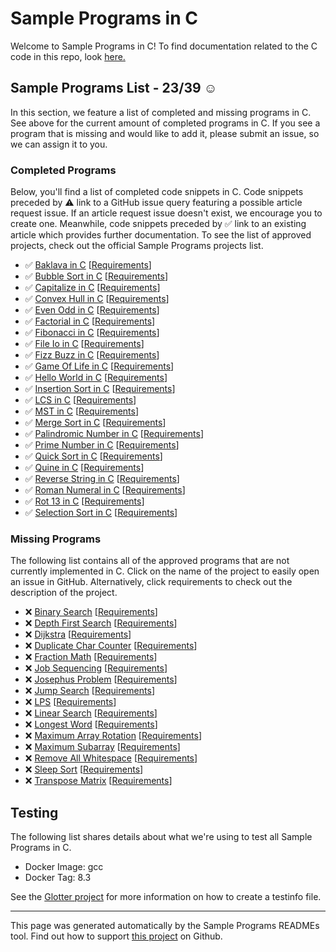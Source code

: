 # Sample Programs in C

Welcome to Sample Programs in C! To find documentation related to the C code in this repo, look [here.](https://sampleprograms.io/languages/c)

## Sample Programs List - 23/39 :relaxed:

In this section, we feature a list of completed and missing programs in C. See above for the current amount of completed programs in C. If you see a program that is missing and would like to add it, please submit an issue, so we can assign it to you.

### Completed Programs

Below, you'll find a list of completed code snippets in C. Code snippets preceded by :warning: link to a GitHub issue query featuring a possible article request issue. If an article request issue doesn't exist, we encourage you to create one. Meanwhile, code snippets preceded by :white_check_mark: link to an existing article which provides further documentation. To see the list of approved projects, check out the official Sample Programs projects list.

- :white_check_mark: [Baklava in C](https://sampleprograms.io/projects/baklava/c) [[Requirements](https://sampleprograms.io/projects/baklava)]
- :white_check_mark: [Bubble Sort in C](https://sampleprograms.io/projects/bubble-sort/c) [[Requirements](https://sampleprograms.io/projects/bubble-sort)]
- :white_check_mark: [Capitalize in C](https://sampleprograms.io/projects/capitalize/c) [[Requirements](https://sampleprograms.io/projects/capitalize)]
- :white_check_mark: [Convex Hull in C](https://sampleprograms.io/projects/convex-hull/c) [[Requirements](https://sampleprograms.io/projects/convex-hull)]
- :white_check_mark: [Even Odd in C](https://sampleprograms.io/projects/even-odd/c) [[Requirements](https://sampleprograms.io/projects/even-odd)]
- :white_check_mark: [Factorial in C](https://sampleprograms.io/projects/factorial/c) [[Requirements](https://sampleprograms.io/projects/factorial)]
- :white_check_mark: [Fibonacci in C](https://sampleprograms.io/projects/fibonacci/c) [[Requirements](https://sampleprograms.io/projects/fibonacci)]
- :white_check_mark: [File Io in C](https://sampleprograms.io/projects/file-io/c) [[Requirements](https://sampleprograms.io/projects/file-io)]
- :white_check_mark: [Fizz Buzz in C](https://sampleprograms.io/projects/fizz-buzz/c) [[Requirements](https://sampleprograms.io/projects/fizz-buzz)]
- :white_check_mark: [Game Of Life in C](https://sampleprograms.io/projects/game-of-life/c) [[Requirements](https://sampleprograms.io/projects/game-of-life)]
- :white_check_mark: [Hello World in C](https://sampleprograms.io/projects/hello-world/c) [[Requirements](https://sampleprograms.io/projects/hello-world)]
- :white_check_mark: [Insertion Sort in C](https://sampleprograms.io/projects/insertion-sort/c) [[Requirements](https://sampleprograms.io/projects/insertion-sort)]
- :white_check_mark: [LCS in C](https://sampleprograms.io/projects/lcs/c) [[Requirements](https://sampleprograms.io/projects/lcs)]
- :white_check_mark: [MST in C](https://sampleprograms.io/projects/mst/c) [[Requirements](https://sampleprograms.io/projects/mst)]
- :white_check_mark: [Merge Sort in C](https://sampleprograms.io/projects/merge-sort/c) [[Requirements](https://sampleprograms.io/projects/merge-sort)]
- :white_check_mark: [Palindromic Number in C](https://sampleprograms.io/projects/palindromic-number/c) [[Requirements](https://sampleprograms.io/projects/palindromic-number)]
- :white_check_mark: [Prime Number in C](https://sampleprograms.io/projects/prime-number/c) [[Requirements](https://sampleprograms.io/projects/prime-number)]
- :white_check_mark: [Quick Sort in C](https://sampleprograms.io/projects/quick-sort/c) [[Requirements](https://sampleprograms.io/projects/quick-sort)]
- :white_check_mark: [Quine in C](https://sampleprograms.io/projects/quine/c) [[Requirements](https://sampleprograms.io/projects/quine)]
- :white_check_mark: [Reverse String in C](https://sampleprograms.io/projects/reverse-string/c) [[Requirements](https://sampleprograms.io/projects/reverse-string)]
- :white_check_mark: [Roman Numeral in C](https://sampleprograms.io/projects/roman-numeral/c) [[Requirements](https://sampleprograms.io/projects/roman-numeral)]
- :white_check_mark: [Rot 13 in C](https://sampleprograms.io/projects/rot-13/c) [[Requirements](https://sampleprograms.io/projects/rot-13)]
- :white_check_mark: [Selection Sort in C](https://sampleprograms.io/projects/selection-sort/c) [[Requirements](https://sampleprograms.io/projects/selection-sort)]

### Missing Programs

The following list contains all of the approved programs that are not currently implemented in C. Click on the name of the project to easily open an issue in GitHub. Alternatively, click requirements to check out the description of the project.

- :x: [Binary Search](https://github.com/TheRenegadeCoder/sample-programs/issues/new?assignees=&labels=enhancement&template=code-snippet-request.md&title=Add+Binary+Search+in+c) [[Requirements](https://sampleprograms.io/projects/binary-search)]
- :x: [Depth First Search](https://github.com/TheRenegadeCoder/sample-programs/issues/new?assignees=&labels=enhancement&template=code-snippet-request.md&title=Add+Depth+First+Search+in+c) [[Requirements](https://sampleprograms.io/projects/depth-first-search)]
- :x: [Dijkstra](https://github.com/TheRenegadeCoder/sample-programs/issues/new?assignees=&labels=enhancement&template=code-snippet-request.md&title=Add+Dijkstra+in+c) [[Requirements](https://sampleprograms.io/projects/dijkstra)]
- :x: [Duplicate Char Counter](https://github.com/TheRenegadeCoder/sample-programs/issues/new?assignees=&labels=enhancement&template=code-snippet-request.md&title=Add+Duplicate+Char+Counter+in+c) [[Requirements](https://sampleprograms.io/projects/duplicate-char-counter)]
- :x: [Fraction Math](https://github.com/TheRenegadeCoder/sample-programs/issues/new?assignees=&labels=enhancement&template=code-snippet-request.md&title=Add+Fraction+Math+in+c) [[Requirements](https://sampleprograms.io/projects/fraction-math)]
- :x: [Job Sequencing](https://github.com/TheRenegadeCoder/sample-programs/issues/new?assignees=&labels=enhancement&template=code-snippet-request.md&title=Add+Job+Sequencing+in+c) [[Requirements](https://sampleprograms.io/projects/job-sequencing)]
- :x: [Josephus Problem](https://github.com/TheRenegadeCoder/sample-programs/issues/new?assignees=&labels=enhancement&template=code-snippet-request.md&title=Add+Josephus+Problem+in+c) [[Requirements](https://sampleprograms.io/projects/josephus-problem)]
- :x: [Jump Search](https://github.com/TheRenegadeCoder/sample-programs/issues/new?assignees=&labels=enhancement&template=code-snippet-request.md&title=Add+Jump+Search+in+c) [[Requirements](https://sampleprograms.io/projects/jump-search)]
- :x: [LPS](https://github.com/TheRenegadeCoder/sample-programs/issues/new?assignees=&labels=enhancement&template=code-snippet-request.md&title=Add+LPS+in+c) [[Requirements](https://sampleprograms.io/projects/lps)]
- :x: [Linear Search](https://github.com/TheRenegadeCoder/sample-programs/issues/new?assignees=&labels=enhancement&template=code-snippet-request.md&title=Add+Linear+Search+in+c) [[Requirements](https://sampleprograms.io/projects/linear-search)]
- :x: [Longest Word](https://github.com/TheRenegadeCoder/sample-programs/issues/new?assignees=&labels=enhancement&template=code-snippet-request.md&title=Add+Longest+Word+in+c) [[Requirements](https://sampleprograms.io/projects/longest-word)]
- :x: [Maximum Array Rotation](https://github.com/TheRenegadeCoder/sample-programs/issues/new?assignees=&labels=enhancement&template=code-snippet-request.md&title=Add+Maximum+Array+Rotation+in+c) [[Requirements](https://sampleprograms.io/projects/maximum-array-rotation)]
- :x: [Maximum Subarray](https://github.com/TheRenegadeCoder/sample-programs/issues/new?assignees=&labels=enhancement&template=code-snippet-request.md&title=Add+Maximum+Subarray+in+c) [[Requirements](https://sampleprograms.io/projects/maximum-subarray)]
- :x: [Remove All Whitespace](https://github.com/TheRenegadeCoder/sample-programs/issues/new?assignees=&labels=enhancement&template=code-snippet-request.md&title=Add+Remove+All+Whitespace+in+c) [[Requirements](https://sampleprograms.io/projects/remove-all-whitespace)]
- :x: [Sleep Sort](https://github.com/TheRenegadeCoder/sample-programs/issues/new?assignees=&labels=enhancement&template=code-snippet-request.md&title=Add+Sleep+Sort+in+c) [[Requirements](https://sampleprograms.io/projects/sleep-sort)]
- :x: [Transpose Matrix](https://github.com/TheRenegadeCoder/sample-programs/issues/new?assignees=&labels=enhancement&template=code-snippet-request.md&title=Add+Transpose+Matrix+in+c) [[Requirements](https://sampleprograms.io/projects/transpose-matrix)]

## Testing

The following list shares details about what we're using to test all Sample Programs in C.

- Docker Image: gcc
- Docker Tag: 8.3

See the [Glotter project](https://github.com/auroq/glotter) for more information on how to create a testinfo file.

---

This page was generated automatically by the Sample Programs READMEs tool. Find out how to support [this project](https://github.com/TheRenegadeCoder/sample-programs-readmes) on Github.